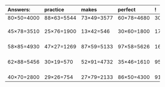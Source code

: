 | Answers: | practice | makes | perfect | ! |
| :--- | :--- | :--- | :--- | :--- |
| 80×50=4000 | 88×63=5544 | 73×49=3577 | 60×78=4680 | 30×92=2760 | 
|   |   |   |   |   | 
|   |   |   |   |   | 
|   |   |   |   |   | 
| 45×78=3510 | 25×76=1900 | 13×42=546 | 30×60=1800 | 17×27=459 | 
|   |   |   |   |   | 
|   |   |   |   |   | 
|   |   |   |   |   | 
|   |   |   |   |   | 
| 58×85=4930 | 47×27=1269 | 87×59=5133 | 97×58=5626 | 16×73=1168 | 
|   |   |   |   |   | 
|   |   |   |   |   | 
|   |   |   |   |   | 
|   |   |   |   |   | 
| 62×88=5456 | 30×19=570 | 52×91=4732 | 35×46=1610 | 95×87=8265 | 
|   |   |   |   |   | 
|   |   |   |   |   | 
|   |   |   |   |   | 
|   |   |   |   |   | 
| 40×70=2800 | 29×26=754 | 27×79=2133 | 86×50=4300 | 91×19=1729 | 
